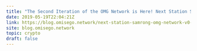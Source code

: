 ```yaml
---
title: "The Second Iteration of the OMG Network is Here! Next Station Samrong: OMG Network v0.2"
date: 2019-05-19T22:04:21Z
link: https://blog.omisego.network/next-station-samrong-omg-network-v0-2-83926df9ff68?utm_medium=RSS&utm_source=hune
site: blog.omisego.network
topic: crypto
draft: false
---
```

